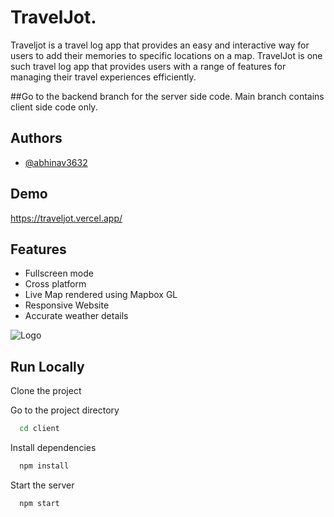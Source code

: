 
# TravelJot. 

Traveljot is a travel log app that provides an easy and interactive way for users to add their memories to specific locations on a map. TravelJot is one such travel log app that provides users with a range of features for managing their travel experiences efficiently.

##Go to the backend branch for the server side code. Main branch contains client side code only.


## Authors

- [@abhinav3632](https://github.com/abhinav3632)


## Demo

https://traveljot.vercel.app/


## Features

- Fullscreen mode
- Cross platform
- Live Map rendered using Mapbox GL
- Responsive Website
- Accurate weather details


![Logo](https://cdn-icons-png.flaticon.com/512/201/201623.png)


## Run Locally

Clone the project 

Go to the project directory

```bash
  cd client
```

Install dependencies

```bash
  npm install
```

Start the server

```bash
  npm start
```


